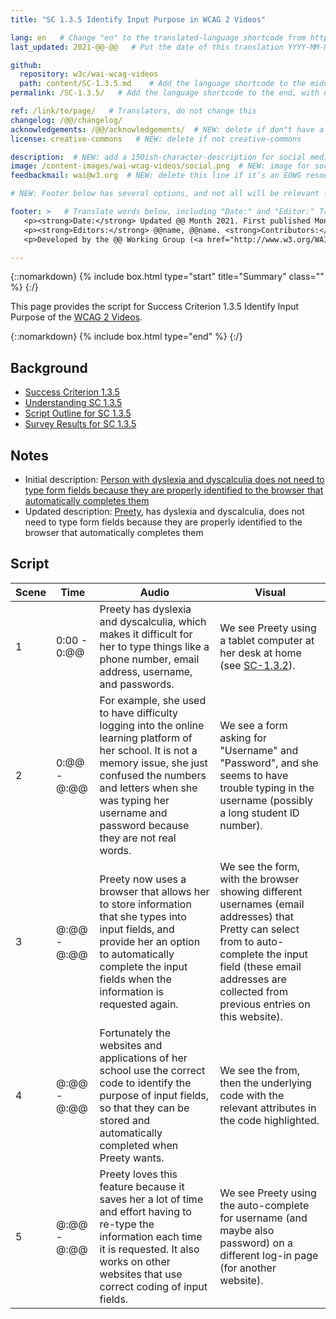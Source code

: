 ```yaml
---
title: "SC 1.3.5 Identify Input Purpose in WCAG 2 Videos"

lang: en   # Change "en" to the translated-language shortcode from https://www.iana.org/assignments/language-subtag-registry/language-subtag-registry
last_updated: 2021-@@-@@   # Put the date of this translation YYYY-MM-DD (with month in the middle)

github:
  repository: w3c/wai-wcag-videos
  path: content/SC-1.3.5.md    # Add the language shortcode to the middle of the filename, for example: content/index.fr.md
permalink: /SC-1.3.5/   # Add the language shortcode to the end, with no slash at end, for example: /link/to/page/fr

ref: /link/to/page/   # Translators, do not change this
changelog: /@@/changelog/
acknowledgements: /@@/acknowledgements/  # NEW: delete if don"t have a separate acknowledgements page. And delete it in the footer below.
license: creative-commons   # NEW: delete if not creative-commons

description:  # NEW: add a 150ish-character-description for social media   # translate the description
image: /content-images/wai-wcag-videos/social.png  # NEW: image for social media
feedbackmail: wai@w3.org  # NEW: delete this line if it’s an EOWG resource (the default is wai-eo-editors@w3.org)

# NEW: Footer below has several options, and not all will be relevant for specific pages. (Ask Shawn if questions.)

footer: >   # Translate words below, including "Date:" and "Editor:" Translate the Working Group name. Leave the Working Group acronym in English. Do *not* change the dates in the footer below.
   <p><strong>Date:</strong> Updated @@ Month 2021. First published Month 20@@. CHANGELOG.</p>
   <p><strong>Editors:</strong> @@name, @@name. <strong>Contributors:</strong> @@name, @@name, and <a href=”https://www.w3.org/groups/wg/@@wg/participants”>participants of the @@WG</a>. ACKNOWLEDGEMENTS lists contributors and credits.</p>
   <p>Developed by the @@ Working Group (<a href="http://www.w3.org/WAI/@@/">@@WG</a>). Developed as part of the <a href="https://www.w3.org/WAI/@@/">WAI-@@ project</a>, @@co-funded by the European Commission.</p>

---
```


{::nomarkdown}
{% include box.html type="start" title="Summary" class="" %}
{:/}

This page provides the script for Success Criterion 1.3.5 Identify Input Purpose of the [WCAG 2 Videos](https://wai-wcag-videos.netlify.app/overview/).

{::nomarkdown}
{% include box.html type="end" %}
{:/}

## Background

* [Success Criterion 1.3.5](https://www.w3.org/TR/WCAG22/#identify-input-purpose)
* [Understanding SC 1.3.5](https://www.w3.org/WAI/WCAG22/Understanding/identify-input-purpose.html)
* [Script Outline for SC 1.3.5](https://www.w3.org/WAI/EO/wiki/Video-Based_Resources/WCAG_Requirements#SC1-3-5)
* [Survey Results for SC 1.3.5](https://www.w3.org/2002/09/wbs/35532/Videos_WCAG_Squirrel/results#xSC135)

## Notes

* Initial description: [Person with dyslexia and dyscalculia does not need to type form fields because they are properly identified to the browser that automatically completes them](https://www.w3.org/WAI/standards-guidelines/wcag/new-in-21/#135-identify-input-purpose-aa)
* Updated description: [Preety](https://wai-wcag-videos.netlify.app/overview/#preety-she), has dyslexia and dyscalculia, does not need to type form fields because they are properly identified to the browser that automatically completes them

## Script

| Scene | Time | Audio | Visual |
| ----- | ---- | ----- | ------ |
| 1 | 0:00 - 0:@@ | Preety has dyslexia and dyscalculia, which makes it difficult for her to type things like a phone number, email address, username, and passwords. | We see Preety using a tablet computer at her desk at home (see [SC-1.3.2](https://wai-wcag-videos.netlify.app/sc-1.3.2/)). |
| 2 | 0:@@ - @:@@ | For example, she used to have difficulty logging into the online learning platform of her school. It is not a memory issue, she just confused the numbers and letters when she was typing her username and password because they are not real words. | We see a form asking for "Username" and "Password", and she seems to have trouble typing in the username (possibly a long student ID number). |
| 3 | @:@@ - @:@@ | Preety now uses a browser that allows her to store information that she types into input fields, and provide her an option to automatically complete the input fields when the information is requested again. | We see the form, with the browser showing different usernames (email addresses) that Pretty can select from to auto-complete the input field (these email addresses are collected from previous entries on this website). |
| 4 | @:@@ - @:@@ | Fortunately the websites and applications of her school use the correct code to identify the purpose of input fields, so that they can be stored and automatically completed when Preety wants. | We see the from, then the underlying code with the relevant attributes in the code highlighted. |
| 5 | @:@@ - @:@@ | Preety loves this feature because it saves her a lot of time and effort having to re-type the information each time it is requested. It also works on other websites that use correct coding of input fields. | We see Preety using the auto-complete for username (and maybe also password) on a different log-in page (for another website). |
